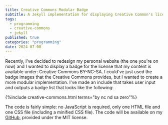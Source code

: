 ```yaml
---
title: Creative Commons Modular Badge
subtitle: A Jekyll implementation for displaying Creative Common's license badges easily!
tags:
  - programming
  - creative-commons
  - jekyll
published: true
categories: "programming"
date: 2024-07-08
---
```

Recently, I've decided to redesign my personal website (the one you're on now) and I wanted to display a badge for the license that my content is available under: Creative Commons BY-NC-SA. I could've just used the badge images that the Creative Commons provides, but I wanted to create a more modular implementation. I've made an include that takes user input and outputs a badge list that looks like the following:

{%include creative-commons.html terms="by nc nd sa zero"%}

The code is fairly simple: no JavaScript is required, only one HTML file and one CSS file (including a minified CSS file). The code will be available on my [GitHub](https://github.com/zfett/jekyll-creative-commons-badge), provided under the MIT license.
